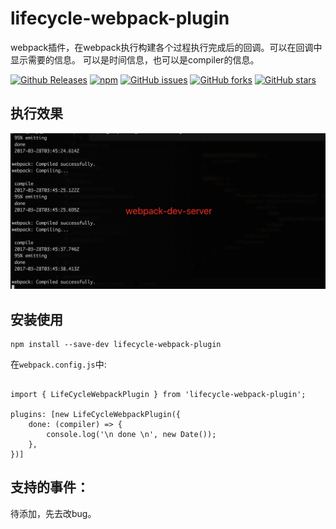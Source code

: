 # lifecycle-webpack-plugin

webpack插件，在webpack执行构建各个过程执行完成后的回调。可以在回调中显示需要的信息。
可以是时间信息，也可以是compiler的信息。

[![Github Releases](https://img.shields.io/github/downloads/lifecycle-webpack-plugin/lifecycle-webpack-plugin/latest/total.svg)](https://www.npmjs.com/package/lifecycle-webpack-plugin)
[![npm](https://img.shields.io/npm/v/lifecycle-webpack-plugin.svg)](https://www.npmjs.com/package/lifecycle-webpack-plugin)
[![GitHub issues](https://img.shields.io/github/issues/fanjunzhi/lifecycle-webpack-plugin.svg)](https://github.com/fanjunzhi/lifecycle-webpack-plugin/issues)
[![GitHub forks](https://img.shields.io/github/forks/fanjunzhi/lifecycle-webpack-plugin.svg)](https://github.com/fanjunzhi/lifecycle-webpack-plugin/network)
[![GitHub stars](https://img.shields.io/github/stars/fanjunzhi/lifecycle-webpack-plugin.svg)](https://github.com/fanjunzhi/lifecycle-webpack-plugin/stargazers)

## 执行效果

![效果](https://raw.githubusercontent.com/fanjunzhi/lifecycle-webpack-plugin/master/lifecycle-webpack-plugin.png)

## 安装使用

```$xslt
npm install --save-dev lifecycle-webpack-plugin
```
在`webpack.config.js`中:

```$xslt

import { LifeCycleWebpackPlugin } from 'lifecycle-webpack-plugin';

plugins: [new LifeCycleWebpackPlugin({
    done: (compiler) => {
        console.log('\n done \n', new Date());
    },
})]
```
## 支持的事件：

待添加，先去改bug。